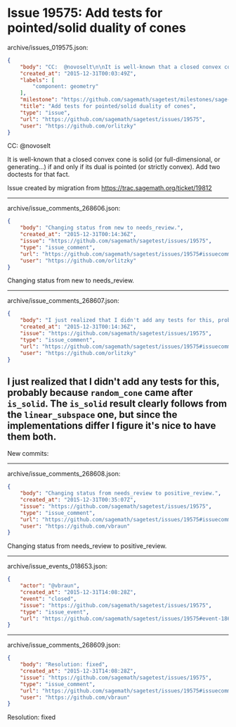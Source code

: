 # Issue 19575: Add tests for pointed/solid duality of cones

archive/issues_019575.json:
```json
{
    "body": "CC:  @novoselt\n\nIt is well-known that a closed convex cone is solid (or full-dimensional, or generating...) if and only if its dual is pointed (or strictly convex). Add two doctests for that fact.\n\n\nIssue created by migration from https://trac.sagemath.org/ticket/19812\n\n",
    "created_at": "2015-12-31T00:03:49Z",
    "labels": [
        "component: geometry"
    ],
    "milestone": "https://github.com/sagemath/sagetest/milestones/sage-7.0",
    "title": "Add tests for pointed/solid duality of cones",
    "type": "issue",
    "url": "https://github.com/sagemath/sagetest/issues/19575",
    "user": "https://github.com/orlitzky"
}
```
CC:  @novoselt

It is well-known that a closed convex cone is solid (or full-dimensional, or generating...) if and only if its dual is pointed (or strictly convex). Add two doctests for that fact.


Issue created by migration from https://trac.sagemath.org/ticket/19812





---

archive/issue_comments_268606.json:
```json
{
    "body": "Changing status from new to needs_review.",
    "created_at": "2015-12-31T00:14:36Z",
    "issue": "https://github.com/sagemath/sagetest/issues/19575",
    "type": "issue_comment",
    "url": "https://github.com/sagemath/sagetest/issues/19575#issuecomment-268606",
    "user": "https://github.com/orlitzky"
}
```

Changing status from new to needs_review.



---

archive/issue_comments_268607.json:
```json
{
    "body": "I just realized that I didn't add any tests for this, probably because `random_cone` came after `is_solid`. The `is_solid` result clearly follows from the `linear_subspace` one, but since the implementations differ I figure it's nice to have them both.\n----\nNew commits:",
    "created_at": "2015-12-31T00:14:36Z",
    "issue": "https://github.com/sagemath/sagetest/issues/19575",
    "type": "issue_comment",
    "url": "https://github.com/sagemath/sagetest/issues/19575#issuecomment-268607",
    "user": "https://github.com/orlitzky"
}
```

I just realized that I didn't add any tests for this, probably because `random_cone` came after `is_solid`. The `is_solid` result clearly follows from the `linear_subspace` one, but since the implementations differ I figure it's nice to have them both.
----
New commits:



---

archive/issue_comments_268608.json:
```json
{
    "body": "Changing status from needs_review to positive_review.",
    "created_at": "2015-12-31T00:35:07Z",
    "issue": "https://github.com/sagemath/sagetest/issues/19575",
    "type": "issue_comment",
    "url": "https://github.com/sagemath/sagetest/issues/19575#issuecomment-268608",
    "user": "https://github.com/vbraun"
}
```

Changing status from needs_review to positive_review.



---

archive/issue_events_018653.json:
```json
{
    "actor": "@vbraun",
    "created_at": "2015-12-31T14:08:28Z",
    "event": "closed",
    "issue": "https://github.com/sagemath/sagetest/issues/19575",
    "type": "issue_event",
    "url": "https://github.com/sagemath/sagetest/issues/19575#event-18653"
}
```



---

archive/issue_comments_268609.json:
```json
{
    "body": "Resolution: fixed",
    "created_at": "2015-12-31T14:08:28Z",
    "issue": "https://github.com/sagemath/sagetest/issues/19575",
    "type": "issue_comment",
    "url": "https://github.com/sagemath/sagetest/issues/19575#issuecomment-268609",
    "user": "https://github.com/vbraun"
}
```

Resolution: fixed
